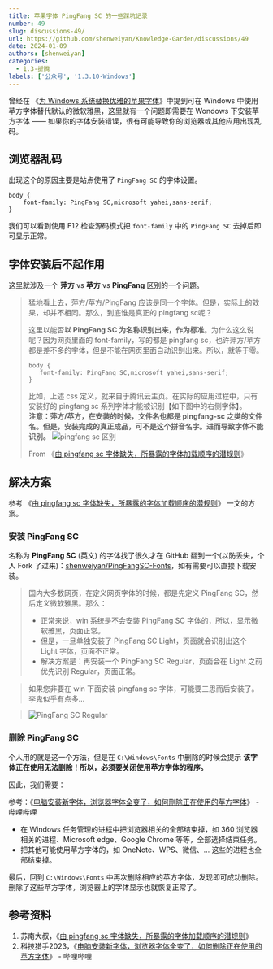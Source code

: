 ```yaml
---
title: 苹果字体 PingFang SC 的一些踩坑记录
number: 49
slug: discussions-49/
url: https://github.com/shenweiyan/Knowledge-Garden/discussions/49
date: 2024-01-09
authors: [shenweiyan]
categories: 
  - 1.3-折腾
labels: ['公众号', '1.3.10-Windows']
---
```


曾经在 《[为 Windows 系统替换优雅的苹果字体](https://www.weiyan.cc/cookbook/%E5%BC%80%E5%8F%91%E8%BF%90%E7%BB%B4/windows/2021-02-19-win-font/)》中提到可在 Windows 中使用苹方字体替代默认的微软雅黑，这里就有一个问题即需要在 Wondows 下安装苹方字体 —— 如果你的字体安装错误，很有可能导致你的浏览器或其他应用出现乱码。

## 浏览器乱码

出现这个的原因主要是站点使用了 `PingFang SC` 的字体设置。
```
body {
    font-family: PingFang SC,microsoft yahei,sans-serif;
}
```

我们可以看到使用 F12 检查源码模式把 `font-family` 中的 `PingFang SC` 去掉后即可显示正常。

## 字体安装后不起作用

这里就涉及一个 **萍方** vs **苹方** vs **PingFang** 区别的一个问题。

> 猛地看上去，萍方/苹方/PingFang 应该是同一个字体。但是，实际上的效果，却并不相同。那么，到底谁是真正的 pingfang sc呢？    
>     
> 这里以能否**以 PingFang SC 为名称识别出来，作为标准**。为什么这么说呢？因为网页里面的 font-family，写的都是 pingfang sc，也许萍方/苹方都是差不多的字体，但是不能在网页里面自动识别出来。所以，就等于零。
> 
> ```
> body {
>    font-family: PingFang SC,microsoft yahei,sans-serif;
> }
> ```
> 比如，上述 css 定义，就来自于腾讯云主页。在实际的应用过程中，只有安装好的 pingfang sc 系列字体才能被识别【如下图中的右侧字体】。    
> **注意：萍方/苹方，在安装的时候，文件名也都是 pingfang-sc 之类的文件名。但是，安装完成的真正成品，可不是这个拼音名字。进而导致字体不能识别。**
> ![pingfang sc 区别](https://shub.weiyan.tech/kgarden/2024/01/fingfang-sc.png)
>     
> From 《[由 pingfang sc 字体缺失，所暴露的字体加载顺序的潜规则](https://newsn.net/say/css-font-family-pingfang.html)》

## 解决方案

参考 《[由 pingfang sc 字体缺失，所暴露的字体加载顺序的潜规则](https://newsn.net/say/css-font-family-pingfang.html)》 一文的方案。

### 安装 PingFang SC

名称为 **PingFang SC** (英文) 的字体找了很久才在 GitHub 翻到一个(以防丢失，个人 Fork 了过来)：[shenweiyan/PingFangSC-Fonts](https://github.com/shenweiyan/PingFangSC-Fonts)，如有需要可以直接下载安装。

> 国内大多数网页，在定义网页字体的时候，都是先定义 PingFang SC，然后定义微软雅黑。那么：    
>    
> - 正常来说，win 系统是不会安装 PingFang SC 字体的，所以，显示微软雅黑，页面正常。    
> - 但是，一旦单独安装了 PingFang SC Light，页面就会识别出这个 Light 字体，页面不正常。    
> - 解决方案是：再安装一个 PingFang SC Regular，页面会在 Light 之前优先识别 Regular，页面正常。    

>    
> 如果您非要在 win 下面安装 pingfang sc 字体，可能要三思而后安装了。李鬼似乎有点多...

>    
> ![PingFang SC Regular](https://shub.weiyan.tech/kgarden/2024/01/pingfang-sc-regular.png)

### 删除 PingFang SC

个人用的就是这一个方法，但是在 `C:\Windows\Fonts` 中删除的时候会提示 **该字体正在使用无法删除！所以，必须要关闭使用苹方字体的程序。**

因此，我们需要：

参考：《[电脑安装新字体，浏览器字体全变了，如何删除正在使用的苹方字体](https://www.bilibili.com/video/BV1nc411575s/)》 - 哔哩哔哩

- 在 Windows 任务管理的进程中把浏览器相关的全部结束掉，如 360 浏览器相关的进程、Microsoft edge、Google Chrome 等等，全部选择结束任务。    
- 把其他可能使用苹方字体的，如 OneNote、WPS、微信、... 这些的进程也全部结束掉。    

最后，回到 `C:\Windows\Fonts` 中再次删除相应的苹方字体，发现即可成功删除。删除了这些苹方字体，浏览器上的字体显示也就恢复正常了。

## 参考资料

1. 苏南大叔，《[由 pingfang sc 字体缺失，所暴露的字体加载顺序的潜规则](https://newsn.net/say/css-font-family-pingfang.html)》
2. 科技猎手2023，《[电脑安装新字体，浏览器字体全变了，如何删除正在使用的苹方字体](https://www.bilibili.com/video/BV1nc411575s/)》 - 哔哩哔哩

<script src="https://giscus.app/client.js"
	data-repo="shenweiyan/Knowledge-Garden"
	data-repo-id="R_kgDOKgxWlg"
	data-mapping="number"
	data-term="49"
	data-reactions-enabled="1"
	data-emit-metadata="0"
	data-input-position="bottom"
	data-theme="light"
	data-lang="zh-CN"
	crossorigin="anonymous"
	async>
</script>
